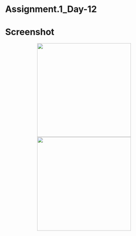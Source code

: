 # Assignment.1_Day-12
# Screenshot
<p align="center">
<img src="https://github.com/asgar72/karwan-e-aza/assets/85785487/6fa12116-9e33-41b4-bec2-a4b10f34329e alt="alt text" width="300 ">
<img src="https://github.com/asgar72/Assignment_1_Day-12/assets/85785487/f4449fa7-1273-4568-b8aa-6255dfcc5a9b alt="alt text" width="300 ">
</p>
